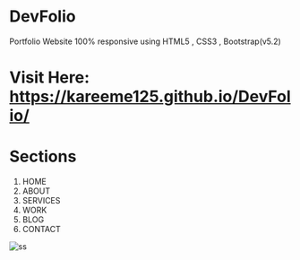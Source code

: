 # DevFolio
Portfolio Website 100% responsive using HTML5 , CSS3 , Bootstrap(v5.2) 

# Visit Here: https://kareeme125.github.io/DevFolio/

# Sections
1. HOME
2. ABOUT
3. SERVICES
4. WORK
5. BLOG
6. CONTACT

![ss](https://user-images.githubusercontent.com/61433385/187570259-ebbc5ce4-3435-44d4-b135-d629a5fd8af8.png)
